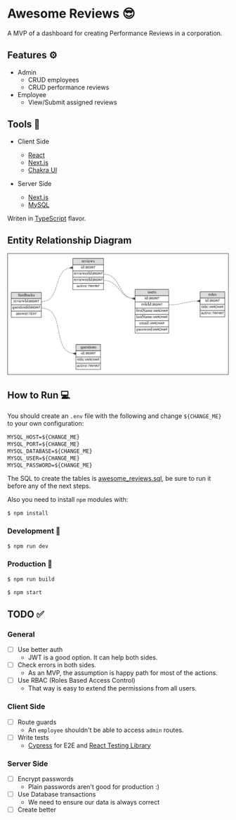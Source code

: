 # Awesome Reviews 😎

A MVP of a dashboard for creating Performance Reviews in a corporation.

## Features ⚙️

- Admin
  - CRUD employees
  - CRUD performance reviews
- Employee
  - View/Submit assigned reviews

## Tools 🧰

- Client Side

  - [React](https://reactjs.org/)
  - [Next.js](https://nextjs.org/)
  - [Chakra UI](https://next.chakra-ui.com/)

- Server Side
  - [Next.js](https://nextjs.org/)
  - [MySQL](https://www.mysql.com/)

Writen in [TypeScript](https://www.typescriptlang.org/) flavor.

## Entity Relationship Diagram

![](awesome_reviews_db.svg)

## How to Run 💻

You should create an `.env` file with the following and change `${CHANGE_ME}` to your own configuration:

```
MYSQL_HOST=${CHANGE_ME}
MYSQL_PORT=${CHANGE_ME}
MYSQL_DATABASE=${CHANGE_ME}
MYSQL_USER=${CHANGE_ME}
MYSQL_PASSWORD=${CHANGE_ME}
```

The SQL to create the tables is [awesome_reviews.sql](awesome_reviews.sql), be sure to run it before any of the next steps.

Also you need to install `npm` modules with:

```
$ npm install
```

### Development 🚧

```
$ npm run dev
```

### Production 🏢

```
$ npm run build
```

```
$ npm start
```

## TODO ✅

### General

- [ ] Use better auth
  - JWT is a good option. It can help both sides.
- [ ] Check errors in both sides.
  - As an MVP, the assumption is happy path for most of the actions.
- [ ] Use RBAC (Roles Based Access Control)
  - That way is easy to extend the permissions from all users.

### Client Side

- [ ] Route guards
  - An `employee` shouldn't be able to access `admin` routes.
- [ ] Write tests
  - [Cypress](https://www.cypress.io/) for E2E and [React Testing Library](https://github.com/testing-library/react-testing-library)

### Server Side

- [ ] Encrypt passwords
  - Plain passwords aren't good for production :)
- [ ] Use Database transactions
  - We need to ensure our data is always correct
- [ ] Create better
